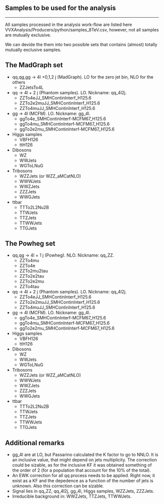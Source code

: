 Samples to be used for the analysis
-----------------------------------------------
-----------------------------------------------

All samples processed in the analysis work-flow are listed here VVXAnalysis/Producers/python/samples_8TeV.csv, however, not all samples are mutually exclusive.

We can devide the them into two possible sets that contains (almost) totally mutually exclusive samples.


The MadGraph set
-----------------------------------------------

- qq,qg,gg -> 4l +0,1,2 j (MadGraph). LO for the zero jet bin, NLO for the others
   - ZZJetsTo4L 
- qq -> 4l + 2 j (Phantom samples). LO. Nickname: qq_4l2j.
   - ZZTo4eJJ_SMHContinInterf_H125.6
   - ZZTo2e2muJJ_SMHContinInterf_H125.6
   - ZZTo4muJJ_SMHContinInterf_H125.6
- gg -> 4l (MCFM). LO. Nickname: gg_4l.
   - ggTo4e_SMHContinInterf-MCFM67_H125.6
   - ggTo4mu_SMHContinInterf-MCFM67_H125.6
   - ggTo2e2mu_SMHContinInterf-MCFM67_H125.6
- Higgs samples
   - VBFH126
   - ttH126
- Dibosons
   - WZ
   - WWJets
   - WGToLNuG
- Tribosons
   - WZZJets (or WZZ_aMCatNLO)
   - WWWJets
   - WWZJets
   - ZZZJets
   - WWGJets
- ttbar
   - TTTo2L2Nu2B
   - TTWJets
   - TTZJets
   - TTWWJets
   - TTGJets


The Powheg set
-----------------------------------------------

- qq,qg -> 4l + 1 j (Powheg). NLO. Nickname: qq_ZZ.
   - ZZTo4mu
   - ZZTo4e
   - ZZTo2mu2tau
   - ZZTo2e2tau
   - ZZTo2e2mu
   - ZZTo4tau
- qq -> 4l + 2 j (Phantom samples). LO. Nickname: qq_4l2j.
   - ZZTo4eJJ_SMHContinInterf_H125.6
   - ZZTo2e2muJJ_SMHContinInterf_H125.6
   - ZZTo4muJJ_SMHContinInterf_H125.6
- gg -> 4l (MCFM). LO. Nickname: gg_4l.
   - ggTo4e_SMHContinInterf-MCFM67_H125.6
   - ggTo4mu_SMHContinInterf-MCFM67_H125.6
   - ggTo2e2mu_SMHContinInterf-MCFM67_H125.6
- Higgs samples
   - VBFH126
   - ttH126
- Dibosons
   - WZ
   - WWJets
   - WGToLNuG
- Tribosons
   - WZZJets (or WZZ_aMCatNLO)
   - WWWJets
   - WWZJets
   - ZZZJets
   - WWGJets
- ttbar
   - TTTo2L2Nu2B
   - TTWJets
   - TTZJets
   - TTWWJets
   - TTGJets


Additional remarks
-----------------------------------------------

- gg_4l are at LO, but Passarino calculated the K factor to go to NNLO. It is an inclusive value, that might depend on jets multiplicity.
The correction could be sizable, as for the inclusive KF it was obtained something of the order of 2 (for a population that account for the 10% of the total).
- An EWK correction for all qq process needs to be applied. Right now, it exist as a KF and the depedence as a function of the number of jets is unknown. Also this correction can be sizable.
- Signal lies in qq_ZZ, qq_4l2j, gg_4l, Higgs samples, WZZJets, ZZZJets.
- Irreducible background in: WWZJets, TTZJets, TTWWJets.